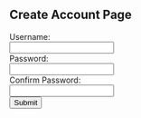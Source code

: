 <html>
<head>
  <script>
    var validUsernames = {};
    function checkPW() {
      var username = document.getElementById("username").value;
      var password = document.getElementById("password").value;
      var confirmPassword = document.getElementById("confirmPassword").value;
      if (password !== confirmPassword) {
        alert("Passwords do not match. Try again.");
        return false;
      } 
      validUsernames[username] = password;
      console.log("Username: " + username + ", Password: " + password);
      return true;
    }
  </script>
</head>
<body>

<link rel="stylesheet" href="../../../assets/css/loginpage.css">


<h2>Create Account Page</h2>
<div class="accountContainer">
  <form onsubmit="return checkPW()">
    <label for="username">Username:</label><br>
    <input type="text" id="username" name="username" required><br>
    <label for="password">Password:</label><br>
    <input type="password" id="password" name="password" required><br>
    <label for="confirmPassword">Confirm Password:</label><br>
    <input type="password" id="confirmPassword" name="confirmPassword" required><br>
    <input type="submit" value="Submit">
  </form> 

</div>
